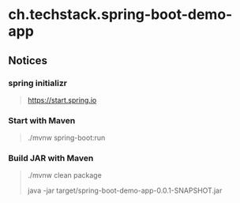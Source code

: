 # ch.techstack.spring-boot-demo-app

## Notices

### spring initializr
> https://start.spring.io

### Start with Maven
> ./mvnw spring-boot:run

### Build JAR with Maven
> ./mvnw clean package
> 
> java -jar target/spring-boot-demo-app-0.0.1-SNAPSHOT.jar
> 
